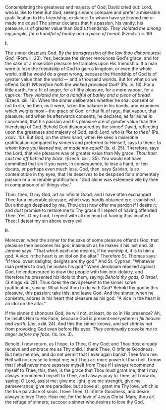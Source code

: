 
Contemplating the greatness and majesty of God, David cried out: Lord, who is like to thee! But God, seeing sinners compare and prefer a miserable grati-fication to His friendship, exclaims: To whom have ye likened me or made me equal! The sinner declares that his passion, his vanity, his pleasure, is of greater value than God\'s friendship. *They violated me among my people, for a handful of barley and a piece of bread.* (Ezech. xiii. 19).

**I\.**

The sinner despises God. *By the transgression of the law thou dishonourest God.* (Rom. ii. 23). Yes; because the sinner renounces God\'s grace, and for the sake of a miserable pleasure he tramples upon His friendship. If a man were to lose the friendship of God to gain a kingdom, or even the whole world, still he would do a great wrong, because the friendship of God is of greater value than the world — and a thousand worlds. But for what do we offend God? *Wherefore hath the wicked provoked God?* (Ps. ix. 13). For a little earth, for a fit of anger, for a filthy pleasure, for a mere vapour, for a caprice: *They violated me for a handful of barley and a piece of bread.* (Ezech. xiii. 19). When the sinner deliberates whether he shall consent or not to sin, he then, as it were, takes the balance in his hands, and examines which weighs most—the grace of God, or that fit of rage, that vapour, that pleasure; and when he afterwards consents, he declares, as far as he is concerned, that his passion and his pleasure are of greater value than the friendship of God. Behold God dishonoured by the sinner! David, reflecting upon the greatness and majesty of God, said: *Lord, who is like to thee?* (Ps. xxxiv. 10). But God, on the other hand, when He sees a miserable gratification compared by sinners and preferred to Himself, says to them: *To whom have you likened me, or made me equal?* (Is. xl. 25). Therefore, says the Lord, that vile pleasure was of greater value than My grace: *Thou hast cast me off behind thy back.* (Ezech. xxiii. 35). You would not have committed that sin if you were, in consequence, to lose a hand, or ten ducats, or perhaps even much less. God, then, says Salvian, is so contemptible in thy eyes, that He deserves to be despised for a momentary passion or a miserable gratification: \"God alone was esteemed vile by thee in comparison of all things else.\"

Thou, then, O my God, art an infinite Good; and I have often exchanged Thee for a miserable pleasure, which was hardly obtained ere it vanished. But although despised by me, Thou dost now offer me pardon if I desire it; and dost promise to restore me to Thy grace if I repent of having offended Thee. Yes, O my Lord, I repent with all my heart of having thus insulted Thee; I detest my sin above every evil.

**II\.**

Moreover, when the sinner for the sake of some pleasure offends God, that pleasure then becomes his god, inasmuch as he makes it his last end. St. Jerome says: \"That which each one desires, if he worship it, it is to him a god. A vice in the heart is an idol on the altar.\" Therefore St. Thomas says: \"If thou lovest delights, delights are thy god.\" And St. Cyprian: \"Whatever man prefers to God, he makes his god.\" When Jeroboam rebelled against God, he endeavoured to draw the people with him into idolatry, and therefore he presented his idols to them, saying: *Behold thy gods, O Israel.* (3 Kings xii. 28). Thus does the devil present to the sinner some gratification, saying: What hast thou to do with God? Behold thy god in this pleasure, this passion; take this, and leave God. And the sinner, when he consents, adores in his heart that pleasure as his god: \"A vice in the heart is an idol on the altar.\"

If the sinner dishonours God, he will not, at least, do so in His presence? Ah, he insults Him to His Face, because God is present everywhere: *I fill heaven and earth.* (Jer. xxiii. 24). And this the sinner knows, and yet shrinks not from provoking God even before His eyes: *They continually provoke me to anger before my face.* (Is. lxv. 3).

Behold, I now return, as I hope, to Thee, O my God; and Thou dost already receive and embrace me as Thy child. I thank Thee, O Infinite Goodness. But help me now, and do not permit that I ever again banish Thee from me. Hell will not cease to tempt me; but Thou art more powerful than hell. I know that I shall never more separate myself from Thee if I always recommend myself to Thee; this, then, is the grace that Thou must grant me, that I may always recommend myself to Thee, and always pray to Thee, as I now do, saying: O Lord, assist me; give me light, give me strength, give me perseverance, give me paradise; but above all, grant me Thy love, which is the true paradise of souls. I love Thee, O Infinite Goodness, and desire always to love Thee. Hear me, for the love of Jesus Christ. Mary, thou art the refuge of sinners; succour a sinner who desires to love thy God.

